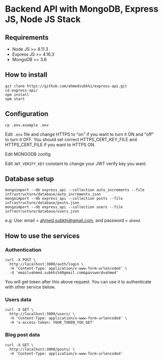 # Backend API with MongoDB, Express JS, Node JS Stack


## Requirements
* Node JS >= 8.11.3
* Express JS >= 4.16.3
* MongoDB >= 3.6


## How to install
```
git clone https://github.com/ahmedsubkhi/express-api.git
cd express-api/
npm install
npm start
```


## Configuration
```
cp .env.example .env
```
Edit `.env` file and change HTTPS to "on" if you want to turn it ON and "off" to turn it OFF. You should set correct HTTPS_CERT_KEY_FILE and HTTPS_CERT_FILE if you want to HTTPS ON.

Edit MONGODB config.

Edit `JWT_VERIFY_KEY` constant to change your JWT verify key you want.


## Database setup
```
mongoimport --db express_api --collection auto_increments --file infrastructure/database/auto_increments.json
mongoimport --db express_api --collection posts --file infrastructure/database/posts.json
mongoimport --db express_api --collection users --file infrastructure/database/users.json
```
e.g: 
Use: email = ahmed.subkhi@gmail.com, and password = `ahmed`.


## How to use the services

### Authentication
```
curl -X POST \
  http://localhost:3000/auth/login \
  -H 'Content-Type: application/x-www-form-urlencoded' \
  -d 'email=ahmed.subkhi%40gmail.com&password=ahmed'
 ```
 You will get token after this above request. You can use it to authenticate with other service below.

### Users data
```
curl -X GET \
  http://localhost:3000/users/ \
  -H 'Content-Type: application/x-www-form-urlencoded' \
  -H 'x-access-token: YOUR_TOKEN_YOU_GET'
```

### Blog post data
```
curl -X GET \
  http://localhost:3000/posts/ \
  -H 'Content-Type: application/x-www-form-urlencoded'
```
